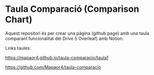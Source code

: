 # Taula Comparació (Comparison Chart)
Aquest repositori és per crear una pàgina (github page) amb una taula comparant funcionalitat del Drive (i Overleaf) amb Notion.

Links taules:

https://mapaor4.github.io/taula-comparacio/taula1

https://github.com/Mapaor4/taula-comparacio
